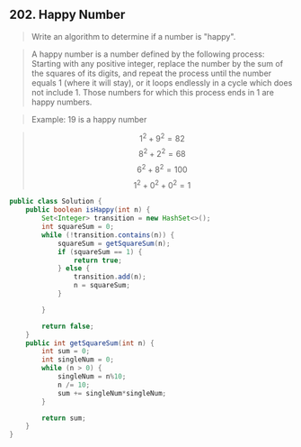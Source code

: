 ## 202. Happy Number

>Write an algorithm to determine if a number is "happy".

>A happy number is a number defined by the following process: Starting with any positive integer, replace the number by the sum of the squares of its digits, and repeat the process until the number equals 1 (where it will stay), or it loops endlessly in a cycle which does not include 1. Those numbers for which this process ends in 1 are happy numbers.

>Example: 19 is a happy number

>$$1^2 + 9^2 = 82$$
>$$8^2 + 2^2 = 68$$
>$$6^2 + 8^2 = 100$$
>$$1^2 + 0^2 + 0^2 = 1$$

```java
public class Solution {
    public boolean isHappy(int n) {
        Set<Integer> transition = new HashSet<>();
        int squareSum = 0;
        while (!transition.contains(n)) {
            squareSum = getSquareSum(n);
            if (squareSum == 1) {
                return true;
            } else {
                transition.add(n);
                n = squareSum;
            }

        }

        return false;
    }
    public int getSquareSum(int n) {
        int sum = 0;
        int singleNum = 0;
        while (n > 0) {
            singleNum = n%10;
            n /= 10;
            sum += singleNum*singleNum;
        }

        return sum;
    }
}
```

